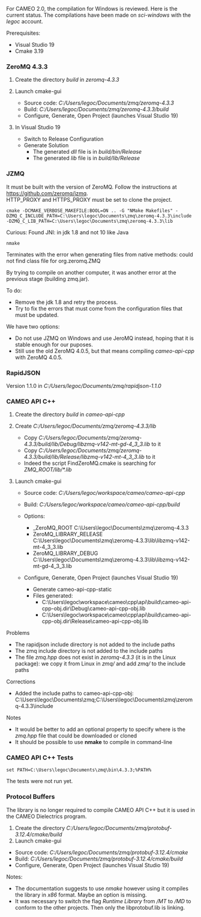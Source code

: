 For CAMEO 2.0, the compilation for Windows is reviewed. Here is the current status.
The compilations have been made on *sci-windows* with the *legoc* account.

Prerequisites:
* Visual Studio 19
* Cmake 3.19

### ZeroMQ 4.3.3

1. Create the directory *build* in *zeromq-4.3.3*
2. Launch cmake-gui
    * Source code: *C:/Users/legoc/Documents/zmq/zeromq-4.3.3*
    * Build: *C:/Users/legoc/Documents/zmq/zeromq-4.3.3/build*
    * Configure, Generate, Open Project (launches Visual Studio 19)  
  
3. In Visual Studio 19
    * Switch to Release Configuration
    * Generate Solution
      * The generated *dll* file is in *build/bin/Release*
      * The generated *lib* file is in *build/lib/Release*

### JZMQ

It must be built with the version of ZeroMQ. Follow the instructions at https://github.com/zeromq/jzmq.  
HTTP_PROXY and HTTPS_PROXY must be set to clone the project.

```
cmake -DCMAKE_VERBOSE_MAKEFILE:BOOL=ON .. -G "NMake Makefiles" -DZMQ_C_INCLUDE_PATH=C:\Users\legoc\Documents\zmq\zeromq-4.3.3\include -DZMQ_C_LIB_PATH=C:\Users\legoc\Documents\zmq\zeromq-4.3.3\lib
```
  Curious: Found JNI: in jdk 1.8 and not 10 like Java
```
nmake
```
Terminates with the error when generating files from native methods: could not find class file for org.zeromq.ZMQ

By trying to compile on another computer, it was another error at the previous stage (building zmq.jar).

To do:

* Remove the jdk 1.8 and retry the process.
* Try to fix the errors that must come from the configuration files that must be updated.

We have two options:

- Do not use JZMQ on Windows and use JeroMQ instead, hoping that it is stable enough for our puposes. 
- Still use the old ZeroMQ 4.0.5, but that means compiling *cameo-api-cpp* with ZeroMQ 4.0.5.

### RapidJSON
  Version 1.1.0 in *C:/Users/legoc/Documents/zmq/rapidjson-1.1.0*

### CAMEO API C++

1. Create the directory *build* in *cameo-api-cpp*
2. Create *C:/Users/legoc/Documents/zmq/zeromq-4.3.3/lib*
    * Copy *C:/Users/legoc/Documents/zmq/zeromq-4.3.3/build/lib/Debug/libzmq-v142-mt-gd-4_3_3.lib* to it
    * Copy *C:/Users/legoc/Documents/zmq/zeromq-4.3.3/build/lib/Release/libzmq-v142-mt-4_3_3.lib* to it
    * Indeed the script FindZeroMQ.cmake is searching for *ZMQ_ROOT/lib/\*.lib*

2. Launch cmake-gui
    * Source code: *C:/Users/legoc/workspace/cameo/cameo-api-cpp*
    * Build: *C:/Users/legoc/workspace/cameo/cameo-api-cpp/build*
    * Options:
      * _ZeroMQ_ROOT C:\Users\legoc\Documents\zmq\zeromq-4.3.3
      * ZeroMQ_LIBRARY_RELEASE C:\Users\legoc\Documents\zmq\zeromq-4.3.3\lib\libzmq-v142-mt-4_3_3.lib
      * ZeroMQ_LIBRARY_DEBUG C:\Users\legoc\Documents\zmq\zeromq-4.3.3\lib\libzmq-v142-mt-gd-4_3_3.lib

    * Configure, Generate, Open Project (launches Visual Studio 19)
      * Generate cameo-api-cpp-static
      * Files generated:
        *  C:\Users\legoc\workspace\cameo\cpp\api\build\cameo-api-cpp-obj.dir\Debug\cameo-api-cpp-obj.lib
        * C:\Users\legoc\workspace\cameo\cpp\api\build\cameo-api-cpp-obj.dir\Release\cameo-api-cpp-obj.lib

Problems
* The rapidjson include directory is not added to the include paths
* The zmq include directory is not added to the include paths
* The file *zmq.hpp* does not exist in *zeromq-4.3.3* (it is in the Linux package): we copy it from Linux in *zmq/* and add *zmq/* to the include paths

Corrections
* Added the include paths to cameo-api-cpp-obj: C:\Users\legoc\Documents\zmq;C:\Users\legoc\Documents\zmq\zeromq-4.3.3\include

Notes
* It would be better to add an optional property to specify where is the *zmq.hpp* file that could be downloaded or cloned
* It should be possible to use **nmake** to compile in command-line

### CAMEO API C++ Tests

```
set PATH=C:\Users\legoc\Documents\zmq\bin\4.3.3;%PATH%
```

The tests were not run yet.

### Protocol Buffers

The library is no longer required to compile CAMEO API C++ but it is used in the CAMEO Dielectrics program.  
1. Create the directory *C:/Users/legoc/Documents/zmq/protobuf-3.12.4/cmake/build*
2. Launch cmake-gui

* Source code: *C:/Users/legoc/Documents/zmq/protobuf-3.12.4/cmake*
* Build: *C:/Users/legoc/Documents/zmq/protobuf-3.12.4/cmake/build*
* Configure, Generate, Open Project (launches Visual Studio 19)

Notes:

* The documentation suggests to use *nmake* however using it compiles the library in *x86* format. Maybe an option is missing.
* It was necessary to switch the flag *Runtime Library* from */MT* to */MD* to conform to the other projects. Then only the libprotobuf.lib is linking.